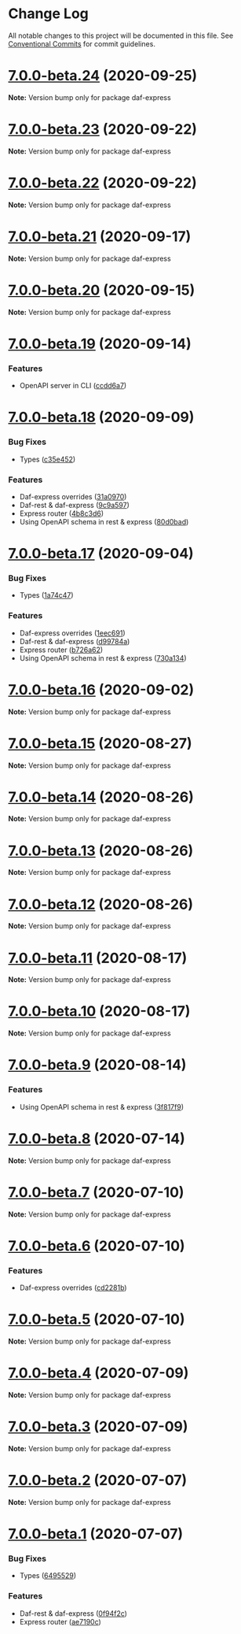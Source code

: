 # Change Log

All notable changes to this project will be documented in this file.
See [Conventional Commits](https://conventionalcommits.org) for commit guidelines.

# [7.0.0-beta.24](https://github.com/uport-project/daf/compare/v7.0.0-beta.23...v7.0.0-beta.24) (2020-09-25)

**Note:** Version bump only for package daf-express





# [7.0.0-beta.23](https://github.com/uport-project/daf/compare/v7.0.0-beta.22...v7.0.0-beta.23) (2020-09-22)

**Note:** Version bump only for package daf-express





# [7.0.0-beta.22](https://github.com/uport-project/daf/compare/v7.0.0-beta.21...v7.0.0-beta.22) (2020-09-22)

**Note:** Version bump only for package daf-express





# [7.0.0-beta.21](https://github.com/uport-project/daf/compare/v7.0.0-beta.20...v7.0.0-beta.21) (2020-09-17)

**Note:** Version bump only for package daf-express





# [7.0.0-beta.20](https://github.com/uport-project/daf/compare/v7.0.0-beta.19...v7.0.0-beta.20) (2020-09-15)

**Note:** Version bump only for package daf-express





# [7.0.0-beta.19](https://github.com/uport-project/daf/compare/v7.0.0-beta.18...v7.0.0-beta.19) (2020-09-14)


### Features

* OpenAPI server in CLI ([ccdd6a7](https://github.com/uport-project/daf/commit/ccdd6a790bc219fbaf5b848d91b1181b0050154c))





# [7.0.0-beta.18](https://github.com/uport-project/daf/compare/v6.3.0...v7.0.0-beta.18) (2020-09-09)


### Bug Fixes

* Types ([c35e452](https://github.com/uport-project/daf/commit/c35e452679ce86378d6a37e6dbace855d8583b84))


### Features

* Daf-express overrides ([31a0970](https://github.com/uport-project/daf/commit/31a09708000f2c505c4d2a71201d3739da2f713e))
* Daf-rest & daf-express ([9c9a597](https://github.com/uport-project/daf/commit/9c9a597d40059a11fe64780c459233490cb1a5ef))
* Express router ([4b8c3d6](https://github.com/uport-project/daf/commit/4b8c3d6747a6797500468ba907a37a231fd929a4))
* Using OpenAPI schema in rest & express ([80d0bad](https://github.com/uport-project/daf/commit/80d0badb6c4ed17ccf2250d4381b71f08ef3da45))





# [7.0.0-beta.17](https://github.com/uport-project/daf/compare/v6.1.1...v7.0.0-beta.17) (2020-09-04)


### Bug Fixes

* Types ([1a74c47](https://github.com/uport-project/daf/commit/1a74c47135e7df28f054739a5484d84cf46ba71c))


### Features

* Daf-express overrides ([1eec691](https://github.com/uport-project/daf/commit/1eec6910ae6002533d5ea3d63b325cab9440d8cb))
* Daf-rest & daf-express ([d99784a](https://github.com/uport-project/daf/commit/d99784aa9bcea1ac156456e2b4b721db3aa5fcea))
* Express router ([b726a62](https://github.com/uport-project/daf/commit/b726a6228682ee96579e91a658652ffd6610d3db))
* Using OpenAPI schema in rest & express ([730a134](https://github.com/uport-project/daf/commit/730a13483d077aa7f00aff4b4585e252eff38e48))





# [7.0.0-beta.16](https://github.com/uport-project/daf/compare/v7.0.0-beta.15...v7.0.0-beta.16) (2020-09-02)

**Note:** Version bump only for package daf-express





# [7.0.0-beta.15](https://github.com/uport-project/daf/compare/v7.0.0-beta.14...v7.0.0-beta.15) (2020-08-27)

**Note:** Version bump only for package daf-express





# [7.0.0-beta.14](https://github.com/uport-project/daf/compare/v7.0.0-beta.13...v7.0.0-beta.14) (2020-08-26)

**Note:** Version bump only for package daf-express





# [7.0.0-beta.13](https://github.com/uport-project/daf/compare/v7.0.0-beta.12...v7.0.0-beta.13) (2020-08-26)

**Note:** Version bump only for package daf-express





# [7.0.0-beta.12](https://github.com/uport-project/daf/compare/v7.0.0-beta.11...v7.0.0-beta.12) (2020-08-26)

**Note:** Version bump only for package daf-express





# [7.0.0-beta.11](https://github.com/uport-project/daf/compare/v7.0.0-beta.10...v7.0.0-beta.11) (2020-08-17)

**Note:** Version bump only for package daf-express





# [7.0.0-beta.10](https://github.com/uport-project/daf/compare/v7.0.0-beta.9...v7.0.0-beta.10) (2020-08-17)

**Note:** Version bump only for package daf-express





# [7.0.0-beta.9](https://github.com/uport-project/daf/compare/v7.0.0-beta.8...v7.0.0-beta.9) (2020-08-14)

### Features

- Using OpenAPI schema in rest & express ([3f817f9](https://github.com/uport-project/daf/commit/3f817f99eb59bdabe4d64554cfbe9c0759b17bd5))

# [7.0.0-beta.8](https://github.com/uport-project/daf/compare/v7.0.0-beta.7...v7.0.0-beta.8) (2020-07-14)

**Note:** Version bump only for package daf-express

# [7.0.0-beta.7](https://github.com/uport-project/daf/compare/v7.0.0-beta.6...v7.0.0-beta.7) (2020-07-10)

**Note:** Version bump only for package daf-express

# [7.0.0-beta.6](https://github.com/uport-project/daf/compare/v7.0.0-beta.5...v7.0.0-beta.6) (2020-07-10)

### Features

- Daf-express overrides ([cd2281b](https://github.com/uport-project/daf/commit/cd2281bae5a8681a0034819076d6fa4960517a51))

# [7.0.0-beta.5](https://github.com/uport-project/daf/compare/v7.0.0-beta.4...v7.0.0-beta.5) (2020-07-10)

**Note:** Version bump only for package daf-express

# [7.0.0-beta.4](https://github.com/uport-project/daf/compare/v7.0.0-beta.3...v7.0.0-beta.4) (2020-07-09)

**Note:** Version bump only for package daf-express

# [7.0.0-beta.3](https://github.com/uport-project/daf/compare/v7.0.0-beta.2...v7.0.0-beta.3) (2020-07-09)

**Note:** Version bump only for package daf-express

# [7.0.0-beta.2](https://github.com/uport-project/daf/compare/v7.0.0-beta.1...v7.0.0-beta.2) (2020-07-07)

**Note:** Version bump only for package daf-express

# [7.0.0-beta.1](https://github.com/uport-project/daf/compare/v6.1.1...v7.0.0-beta.1) (2020-07-07)

### Bug Fixes

- Types ([6495529](https://github.com/uport-project/daf/commit/6495529a9424bddf34b6985411bdf8dc32260d8f))

### Features

- Daf-rest & daf-express ([0f94f2c](https://github.com/uport-project/daf/commit/0f94f2c70a7d34d034c69b6a455fab5b76f4de4c))
- Express router ([ae7190c](https://github.com/uport-project/daf/commit/ae7190c707bcc4f6ce6094bfd2e827a02f7fb7be))
